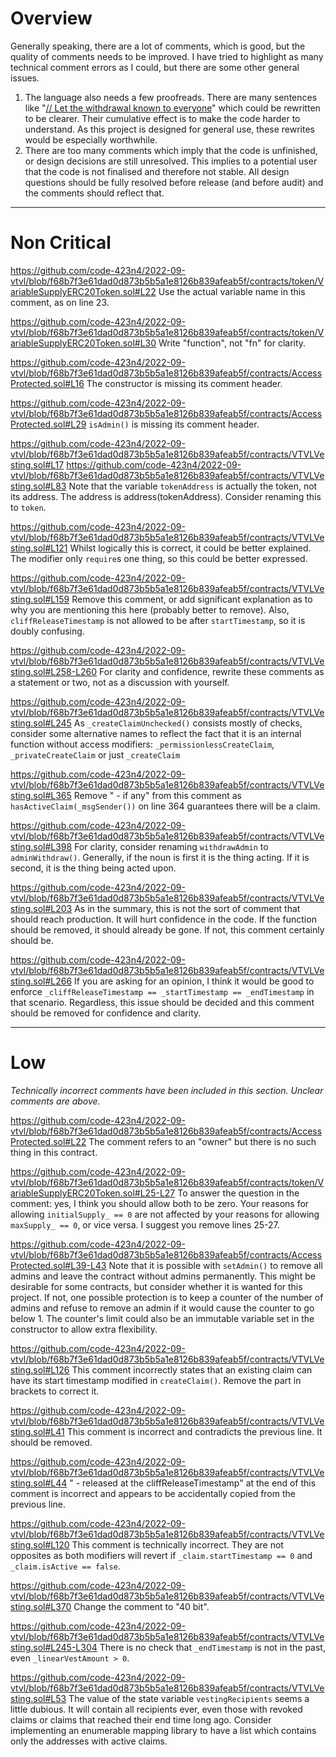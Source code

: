 # Overview
Generally speaking, there are a lot of comments, which is good, but the quality of comments needs to be improved. I have tried to highlight as many technical comment errors as I could, but there are some other general issues.
1) The language also needs a few proofreads. There are many sentences like "[// Let the withdrawal known to everyone](https://github.com/code-423n4/2022-09-vtvl/blob/f68b7f3e61dad0d873b5b5a1e8126b839afeab5f/contracts/VTVLVesting.sol#L390)" which could be rewritten to be clearer. Their cumulative effect is to make the code harder to understand. As this project is designed for general use, these rewrites would be especially worthwhile.
2) There are too many comments which imply that the code is unfinished, or design decisions are still unresolved. This implies to a potential user that the code is not finalised and therefore not stable. All design questions should be fully resolved before release (and before audit) and the comments should reflect that.
___
# Non Critical

https://github.com/code-423n4/2022-09-vtvl/blob/f68b7f3e61dad0d873b5b5a1e8126b839afeab5f/contracts/token/VariableSupplyERC20Token.sol#L22
Use the actual variable name in this comment, as on line 23.

https://github.com/code-423n4/2022-09-vtvl/blob/f68b7f3e61dad0d873b5b5a1e8126b839afeab5f/contracts/token/VariableSupplyERC20Token.sol#L30
Write "function", not "fn" for clarity.

https://github.com/code-423n4/2022-09-vtvl/blob/f68b7f3e61dad0d873b5b5a1e8126b839afeab5f/contracts/AccessProtected.sol#L16
The constructor is missing its comment header.

https://github.com/code-423n4/2022-09-vtvl/blob/f68b7f3e61dad0d873b5b5a1e8126b839afeab5f/contracts/AccessProtected.sol#L29
`isAdmin()` is missing its comment header.

https://github.com/code-423n4/2022-09-vtvl/blob/f68b7f3e61dad0d873b5b5a1e8126b839afeab5f/contracts/VTVLVesting.sol#L17
https://github.com/code-423n4/2022-09-vtvl/blob/f68b7f3e61dad0d873b5b5a1e8126b839afeab5f/contracts/VTVLVesting.sol#L83
Note that the variable `tokenAddress` is actually the token, not its address. The address is address(tokenAddress). Consider renaming this to `token`.

https://github.com/code-423n4/2022-09-vtvl/blob/f68b7f3e61dad0d873b5b5a1e8126b839afeab5f/contracts/VTVLVesting.sol#L121
Whilst logically this is correct, it could be better explained. The modifier only `require`s one thing, so this could be better expressed.

https://github.com/code-423n4/2022-09-vtvl/blob/f68b7f3e61dad0d873b5b5a1e8126b839afeab5f/contracts/VTVLVesting.sol#L159
Remove this comment, or add significant explanation as to why you are mentioning this here (probably better to remove). Also, `cliffReleaseTimestamp` is not allowed to be after `startTimestamp`, so it is doubly confusing.

https://github.com/code-423n4/2022-09-vtvl/blob/f68b7f3e61dad0d873b5b5a1e8126b839afeab5f/contracts/VTVLVesting.sol#L258-L260
For clarity and confidence, rewrite these comments as a statement or two, not as a discussion with yourself.

https://github.com/code-423n4/2022-09-vtvl/blob/f68b7f3e61dad0d873b5b5a1e8126b839afeab5f/contracts/VTVLVesting.sol#L245
As `_createClaimUnchecked()` consists mostly of checks, consider some alternative names to reflect the fact that it is an internal function without access modifiers: `_permissionlessCreateClaim`, `_privateCreateClaim` or just `_createClaim`

https://github.com/code-423n4/2022-09-vtvl/blob/f68b7f3e61dad0d873b5b5a1e8126b839afeab5f/contracts/VTVLVesting.sol#L365
Remove " - if any" from this comment as `hasActiveClaim(_msgSender())` on line 364 guarantees there will be a claim.


https://github.com/code-423n4/2022-09-vtvl/blob/f68b7f3e61dad0d873b5b5a1e8126b839afeab5f/contracts/VTVLVesting.sol#L398
For clarity, consider renaming `withdrawAdmin` to `adminWithdraw()`. Generally, if the noun is first it is the thing acting. If it is second, it is the thing being acted upon. 

https://github.com/code-423n4/2022-09-vtvl/blob/f68b7f3e61dad0d873b5b5a1e8126b839afeab5f/contracts/VTVLVesting.sol#L203
As in the summary, this is not the sort of comment that should reach production. It will hurt confidence in the code. If the function should be removed, it should already be gone. If not, this comment certainly should be.

https://github.com/code-423n4/2022-09-vtvl/blob/f68b7f3e61dad0d873b5b5a1e8126b839afeab5f/contracts/VTVLVesting.sol#L266
If you are asking for an opinion, I think it would be good to enforce `_cliffReleaseTimestamp == _startTimestamp == _endTimestamp` in that scenario. Regardless, this issue should be decided and this comment should be removed for confidence and clarity.
___
# Low 
*Technically incorrect comments have been included in this section. Unclear comments are above.*

https://github.com/code-423n4/2022-09-vtvl/blob/f68b7f3e61dad0d873b5b5a1e8126b839afeab5f/contracts/AccessProtected.sol#L22
The comment refers to an "owner" but there is no such thing in this contract.

https://github.com/code-423n4/2022-09-vtvl/blob/f68b7f3e61dad0d873b5b5a1e8126b839afeab5f/contracts/token/VariableSupplyERC20Token.sol#L25-L27
To answer the question in the comment: yes, I think you should allow both to be zero. Your reasons for allowing `initialSupply_ == 0` are not affected by your reasons for allowing `maxSupply_ == 0`, or vice versa. I suggest you remove lines 25-27.

https://github.com/code-423n4/2022-09-vtvl/blob/f68b7f3e61dad0d873b5b5a1e8126b839afeab5f/contracts/AccessProtected.sol#L39-L43
Note that it is possible with `setAdmin()` to remove all admins and leave the contract without admins permanently. This might be desirable for some contracts, but consider whether it is wanted for this project. If not, one possible protection is to keep a counter of the number of admins and refuse to remove an admin if it would cause the counter to go below 1. The counter's limit could also be an immutable variable set in the constructor to allow extra flexibility.

https://github.com/code-423n4/2022-09-vtvl/blob/f68b7f3e61dad0d873b5b5a1e8126b839afeab5f/contracts/VTVLVesting.sol#L126
This comment incorrectly states that an existing claim can have its start timestamp modified in `createClaim()`. Remove the part in brackets to correct it.

https://github.com/code-423n4/2022-09-vtvl/blob/f68b7f3e61dad0d873b5b5a1e8126b839afeab5f/contracts/VTVLVesting.sol#L41
This comment is incorrect and contradicts the previous line. It should be removed.

https://github.com/code-423n4/2022-09-vtvl/blob/f68b7f3e61dad0d873b5b5a1e8126b839afeab5f/contracts/VTVLVesting.sol#L44
" - released at the cliffReleaseTimestamp" at the end of this comment is incorrect and appears to be accidentally copied from the previous line.

https://github.com/code-423n4/2022-09-vtvl/blob/f68b7f3e61dad0d873b5b5a1e8126b839afeab5f/contracts/VTVLVesting.sol#L120
This comment is technically incorrect. They are not opposites as both modifiers will revert if `_claim.startTimestamp == 0` and `_claim.isActive == false`.

https://github.com/code-423n4/2022-09-vtvl/blob/f68b7f3e61dad0d873b5b5a1e8126b839afeab5f/contracts/VTVLVesting.sol#L370
Change the comment to "40 bit".

https://github.com/code-423n4/2022-09-vtvl/blob/f68b7f3e61dad0d873b5b5a1e8126b839afeab5f/contracts/VTVLVesting.sol#L245-L304
There is no check that `_endTimestamp` is not in the past, even `_linearVestAmount > 0`.

https://github.com/code-423n4/2022-09-vtvl/blob/f68b7f3e61dad0d873b5b5a1e8126b839afeab5f/contracts/VTVLVesting.sol#L53
The value of the state variable `vestingRecipients` seems a little dubious. It will contain all recipients ever, even those with revoked claims or claims that reached their end time long ago. Consider implementing an enumerable mapping library to have a list which contains only the addresses with active claims.
